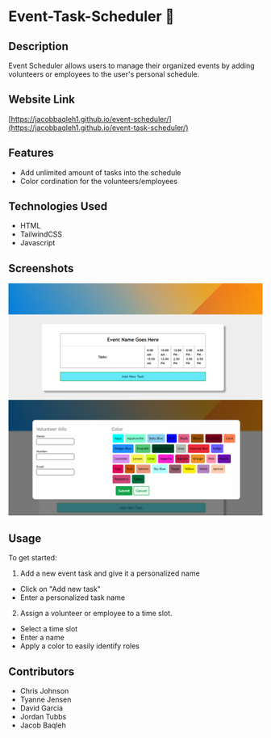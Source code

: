 # Event-Task-Scheduler 📅

## Description
Event Scheduler allows users to manage their organized events by adding volunteers or employees to the user's personal schedule.

## Website Link
[https://jacobbaqleh1.github.io/event-scheduler/](https://jacobbaqleh1.github.io/event-task-scheduler/)

## Features
- Add unlimited amount of tasks into the schedule
- Color cordination for the volunteers/employees

## Technologies Used
- HTML
- TailwindCSS
- Javascript

## Screenshots
![alt text](assets/photos/image.png)
![alt text](assets/photos/image-1.png)

## Usage
To get started:
 1. Add a new event task and give it a personalized name 
 - Click on "Add new task"
 - Enter a personalized task name
 2. Assign a volunteer or employee to a time slot.
 - Select a time slot 
 - Enter a name
 - Apply a color to easily identify roles 
 
 ## Contributors
 - Chris Johnson
 - Tyanne Jensen
 - David Garcia
 - Jordan Tubbs
 - Jacob Baqleh


